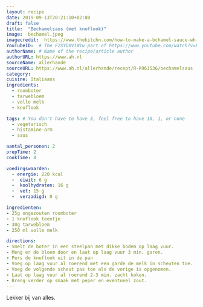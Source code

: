 ```yaml
---
layout: recipe
date: 2019-09-13T20:21:10+02:00
draft: false
title:  "Bechamelsaus (met knoflook)"
image:  bechamel.jpeg
imagecredit:  https://www.thekitchn.com/how-to-make-a-bchamel-sauce-wh-132035
YouTubeID:  # The F2SYDXV1W1w part of https://www.youtube.com/watch?v=F2SYDXV1W1w
authorName: # Name of the recipe/article author
authorURL: https://www.ah.nl
sourceName: allerhande
sourceURL: https://www.ah.nl/allerhande/recept/R-R961536/bechamelsaus
category: 
cuisine: Italiaans
ingredients:
  - roomboter
  - tarwebloem
  - volle melk
  - knoflook

tags: # You don't have to have 3, feel free to have 10, 1, or none
  - vegetarisch
  - histamine-arm
  - saus

aantal_personen: 2
prepTime: 2
cookTime: 8

voedingswaarden:
  - energie: 220 kcal
  -  eiwit: 6 g
  -  koolhydraten: 16 g
  -  vet: 15 g
  -  verzadigd: 0 g

ingredienten:
- 25g ongezouten roomboter
- 1 knoflook teentje
- 30g tarwebloem
- 250 ml volle melk

directions:
- Smelt de boter in een steelpan met dikke bodem op laag vuur.
- Meng er de bloem door en laat op laag vuur 3 min. garen.
- Pers de knoflook uit in de pan
- Voeg op laag vuur al roerend met een garde de melk in scheuten toe.
- Voeg de volgende scheut pas toe als de vorige is opgenomen.
- Laat op laag vuur al roerend 2-3 min. zacht koken.
- Breng verder op smaak met peper en eventueel zout.
---
```


Lekker bij van alles.

